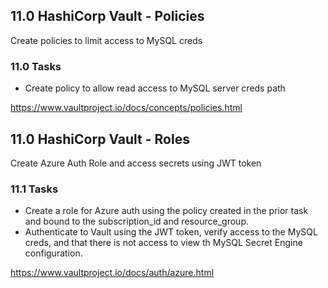 ## 11.0 HashiCorp Vault - Policies
Create policies to limit access to MySQL creds

### 11.0 Tasks
* Create policy to allow read access to MySQL server creds path

https://www.vaultproject.io/docs/concepts/policies.html  

## 11.0 HashiCorp Vault - Roles
Create Azure Auth Role and access secrets using JWT token

### 11.1 Tasks
* Create a role for Azure auth using the policy created in the prior task and bound to the subscription_id and resource_group. 
* Authenticate to Vault using the JWT token, verify access to the MySQL creds, and that there is not access to view th MySQL Secret Engine configuration.

https://www.vaultproject.io/docs/auth/azure.html  
